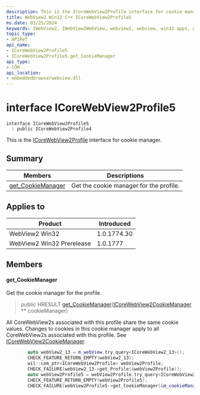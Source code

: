```yaml
---
description: This is the ICoreWebView2Profile interface for cookie manager.
title: WebView2 Win32 C++ ICoreWebView2Profile5
ms.date: 03/25/2024
keywords: IWebView2, IWebView2WebView, webview2, webview, win32 apps, win32, edge, ICoreWebView2, ICoreWebView2Controller, browser control, edge html, ICoreWebView2Profile5
topic_type: 
- APIRef
api_name:
- ICoreWebView2Profile5
- ICoreWebView2Profile5.get_CookieManager
api_type:
- COM
api_location:
- embeddedbrowserwebview.dll
---
```


# interface ICoreWebView2Profile5

```
interface ICoreWebView2Profile5
  : public ICoreWebView2Profile4
```

This is the [ICoreWebView2Profile](icorewebview2profile.md#icorewebview2profile) interface for cookie manager.

## Summary

 Members                        | Descriptions
--------------------------------|---------------------------------------------
[get_CookieManager](#get_cookiemanager) | Get the cookie manager for the profile.

## Applies to

Product                         | Introduced
--------------------------------|---------------------------------------------
WebView2 Win32            |    1.0.1774.30
WebView2 Win32 Prerelease |    1.0.1777

## Members

#### get_CookieManager

Get the cookie manager for the profile.

> public HRESULT [get_CookieManager](#get_cookiemanager)([ICoreWebView2CookieManager](icorewebview2cookiemanager.md#icorewebview2cookiemanager) ** cookieManager)

All CoreWebView2s associated with this profile share the same cookie values. Changes to cookies in this cookie manager apply to all CoreWebView2s associated with this profile. See [ICoreWebView2CookieManager](icorewebview2cookiemanager.md#icorewebview2cookiemanager).

```cpp
        auto webView2_13 = m_webView.try_query<ICoreWebView2_13>();
        CHECK_FEATURE_RETURN_EMPTY(webView2_13);
        wil::com_ptr<ICoreWebView2Profile> webView2Profile;
        CHECK_FAILURE(webView2_13->get_Profile(&webView2Profile));
        auto webView2Profile5 = webView2Profile.try_query<ICoreWebView2Profile5>();
        CHECK_FEATURE_RETURN_EMPTY(webView2Profile5);
        CHECK_FAILURE(webView2Profile5->get_CookieManager(&m_cookieManager));
```


